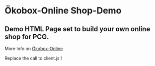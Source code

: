 # Ökobox-Online Shop-Demo

Demo HTML Page set to build your own online shop for PCG.
---
More Info on [Ökobox-Online](http://oekobox-online.de/developer.jsp)

Replace the call to client.js !
